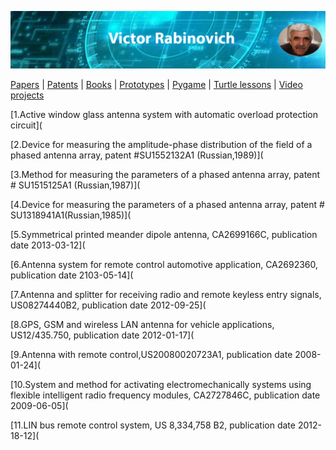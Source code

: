 
![Header Image](https://raw.githubusercontent.com/victenna/vrabinovich/main/Images/Header.png)

[Papers](papers.md) | [Patents](patents.md) | [Books](books.md) | [Prototypes](prototypes.md) | [Pygame](pygame.md) | [Turtle lessons](turtle_lessons.md) | [Video projects](video_projects.md)


[1.Active window glass antenna system with automatic overload protection circuit](

[2.Device for measuring the amplitude-phase distribution of the field of a phased antenna array, patent #SU1552132A1 (Russian,1989)](

[3.Method for measuring the parameters of a phased antenna array, patent # SU1515125A1 (Russian,1987)](

[4.Device for measuring the parameters of a phased antenna array, patent # SU1318941A1(Russian,1985)](

[5.Symmetrical printed meander dipole antenna, CA2699166C, publication date 2013-03-12](

[6.Antenna system for remote control automotive application, CA2692360, publication date 2103-05-14](

[7.Antenna and splitter for receiving radio and remote keyless entry signals, US08274440B2, publication date 2012-09-25](

[8.GPS, GSM and wireless LAN antenna for vehicle applications, US12/435.750, publication date 2012-01-17](

[9.Antenna with remote control,US20080020723A1, publication date 2008-01-24](

[10.System and method for activating electromechanically systems using flexible intelligent radio frequency modules, CA2727846C, publication date 2009-06-05](

[11.LIN bus remote control system, US 8,334,758 B2, publication date 2012-18-12](
